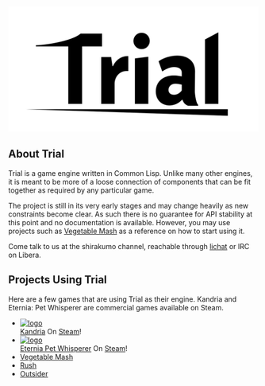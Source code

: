 ![logo](logo.svg)

## About Trial
Trial is a game engine written in Common Lisp. Unlike many other engines, it is meant to be more of a loose connection of components that can be fit together as required by any particular game.

The project is still in its very early stages and may change heavily as new constraints become clear. As such there is no guarantee for API stability at this point and no documentation is available. However, you may use projects such as [Vegetable Mash](https://github.com/shinmera/vpetjam) as a reference on how to start using it.

Come talk to us at the shirakumo channel, reachable through [lichat](https://chat.tymoon.eu/?channel=shirakumo) or IRC on Libera.

## Projects Using Trial
Here are a few games that are using Trial as their engine. Kandria and Eternia: Pet Whisperer are commercial games available on Steam.

- [![logo](https://kandria.com/media/small%20capsule.png)](https://kandria.com)  
  [Kandria](https://kandria.com) On [Steam](https://store.steampowered.com/app/1261430/Kandria/)!
- [![logo](https://kandria.com/eternia/media/small%20capsule.png)](https://kandria.com/eternia)  
  [Eternia Pet Whisperer](https://kandria.com/eternia) On [Steam](https://store.steampowered.com/app/1605720/Eternia_Pet_Whisperer/)!
- [Vegetable Mash](https://shinmera.itch.io/vegetablemash)
- [Rush](https://shinmera.itch.io/rush)
- [Outsider](https://shinmera.itch.io/outsider)
